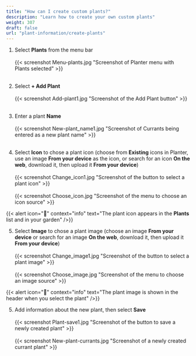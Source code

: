 ```yaml
---
title: "How can I create custom plants?"
description: "Learn how to create your own custom plants"
weight: 307
draft: false
url: "plant-information/create-plants"
---
```


1. Select **Plants** from the menu bar<br /><br />
{{< screenshot Menu-plants.jpg "Screenshot of Planter menu with Plants selected" >}}<br /><br />

2. Select **+ Add Plant**<br /><br />
{{< screenshot Add-plant1.jpg "Screenshot of the Add Plant button" >}}<br /><br />

3. Enter a plant **Name**<br /><br />
{{< screenshot New-plant_name1.jpg "Screenshot of Currants being entered as a new plant name" >}}<br /><br />

4. Select **Icon** to chose a plant icon (choose from **Existing** icons in Planter, use an image **From your device** as the icon, or search for an icon **On the web**, download it, then upload it **From your device**)<br /><br />
{{< screenshot Change_icon1.jpg "Screenshot of the button to select a plant icon" >}}<br /><br />
{{< screenshot Choose_icon.jpg "Screenshot of the menu to choose an icon source" >}}

{{< alert icon="🌱" context="info" text="The plant icon appears in the **Plants** list and in your garden" />}}

5. Select **Image** to chose a plant image (choose an image **From your device** or search for an image **On the web**, download it, then upload it **From your device**)<br /><br />
{{< screenshot Change_image1.jpg "Screenshot of the button to select a plant image" >}}<br /><br />
{{< screenshot Choose_image.jpg "Screenshot of the menu to choose an image source" >}}

{{< alert icon="🍓" context="info" text="The plant image is shown in the header when you select the plant" />}}

5. Add information about the new plant, then select **Save**<br /><br />
{{< screenshot Plant-save1.jpg "Screenshot of the button to save a newly created plant" >}}<br /><br />
{{< screenshot New-plant-currants.jpg "Screenshot of a newly created currant plant" >}}
